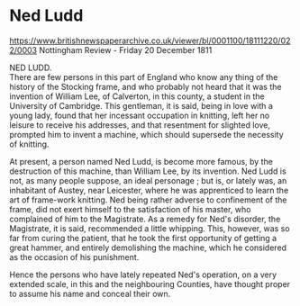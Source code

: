 # Ned Ludd

https://www.britishnewspaperarchive.co.uk/viewer/bl/0001100/18111220/022/0003
Nottingham Review - Friday 20 December 1811

NED LUDD.  
There are few persons in this part of England who know any thing of the history of the Stocking frame, and who probably not heard that it was the invention of William Lee, of Calverton, in this county, a student in the University of Cambridge. This gentleman, it is said, being in love with a young lady, found that her incessant occupation in knitting, left her no leisure to receive his addresses, and that resentment for slighted love, prompted him to invent a machine, which should supersede the necessity of knitting.

At present, a person named Ned Ludd, is become more famous, by the destruction of this machine, than William Lee, by its invention. Ned Ludd is not, as many people suppose, an ideal personage ; but is, or lately was, an inhabitant of Austey, near Leicester, where he was apprenticed to learn the art of frame-work knitting. Ned being rather adverse to confinement of the frame, did not exert himself to the satisfaction of his master, who complained of him to the Magistrate. As a remedy for Ned's disorder, the Magistrate, it is said, recommended a little whipping. This, however, was so far from curing the patient, that he took the first opportunity of getting a great hammer, and entirely demolishing the machine, which he considered as the occasion of his punishment.

Hence the persons who have lately repeated Ned's operation, on a very extended scale, in this and the neighbouring Counties, have thought proper to assume his name and conceal their own.

